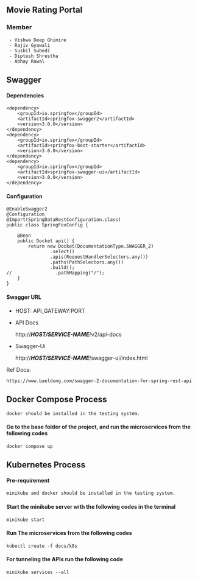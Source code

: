 ## Movie Rating Portal

### Member
```
 - Vishwa Deep Ghimire 
 - Rajiv Gyawali 
 - Sushil Subedi 
 - Diptesh Shrestha 
 - Abhay Rawal 
```

## Swagger

#### Dependencies
```
<dependency>
    <groupId>io.springfox</groupId>
    <artifactId>springfox-swagger2</artifactId>
    <version>3.0.0</version>
</dependency>
<dependency>
    <groupId>io.springfox</groupId>
    <artifactId>springfox-boot-starter</artifactId>
    <version>3.0.0</version>
</dependency>
<dependency>
    <groupId>io.springfox</groupId>
    <artifactId>springfox-swagger-ui</artifactId>
    <version>3.0.0</version>
</dependency>

```
#### Configuration
```
@EnableSwagger2
@Configuration
@Import(SpringDataRestConfiguration.class)
public class SpringFoxConfig {

    @Bean
    public Docket api() {
        return new Docket(DocumentationType.SWAGGER_2)
                .select()
                .apis(RequestHandlerSelectors.any())
                .paths(PathSelectors.any())
                .build();
//                .pathMapping("/");
    }
}
```
#### Swagger URL
* HOST: API_GATEWAY:PORT
* API Docs

     http://___HOST/SERVICE-NAME___/v2/api-docs
* Swagger-Ui

    http://___HOST/SERVICE-NAME___/swagger-ui/index.html


Ref Docs:

    https://www.baeldung.com/swagger-2-documentation-for-spring-rest-api

## Docker Compose Process
`docker should be installed in the testing system.`

#### Go to the base folder of the project, and run the microservices from the following codes
`docker compose up`

## Kubernetes Process

#### Pre-requirement
`minikube and docker should be installed in the testing system.`

#### Start the minikube server with the following codes in the terminal
`minikube start`

#### Run The microservices from the following codes
`kubectl create -f docs/k8s`

#### For tunneling the APIs run the following code
`minikube services --all`
